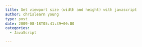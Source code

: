```yaml
---
title: Get viewport size (width and height) with javascript
author: chrislearn young
type: post
date: 2009-08-18T05:41:39+00:00
categories:
  - JavaScript

---
```

<pre lang="javascript"></pre>